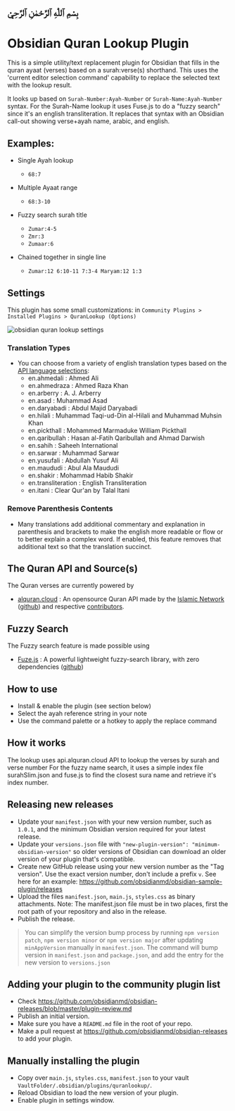 ## بِسْمِ ٱللّٰهِ ٱلرَّحْمٰنِ ٱلرَّحِيْ
# Obsidian Quran Lookup Plugin

This is a simple utility/text replacement plugin for Obsidian that fills in the quran ayaat (verses) based on a surah:verse(s) shorthand. This uses the 'current editor selection command' capability to replace the selected text with the lookup result.

It looks up based on `Surah-Number:Ayah-Number` or `Surah-Name:Ayah-Number` syntax. For the Surah-Name lookup it uses Fuse.js to do a "fuzzy search" since it's an english transliteration. It replaces that syntax with an Obsidian call-out showing verse+ayah name, arabic, and english.

## Examples:

- Single Ayah lookup
  - `68:7`

- Multiple Ayaat range
  - `68:3-10`

- Fuzzy search surah title
  - `Zumar:4-5`
  - `Zmr:3`
  - `Zumaar:6`

- Chained together in single line
  - `Zumar:12 6:10-11 7:3-4 Maryam:12 1:3`

## Settings
This plugin has some small customizations: in `Community Plugins > Installed Plugins > QuranLookup (Options)`

![obsidian quran lookup settings](https://raw.githubusercontent.com/milkperson/quranlookup/master/docs/settings.png)

### Translation Types
- You can choose from a variety of english translation types based on the [API language selections](http://api.alquran.cloud/v1/edition/language/en):
  - en.ahmedali : Ahmed Ali
  - en.ahmedraza : Ahmed Raza Khan
  - en.arberry : A. J. Arberry
  - en.asad : Muhammad Asad
  - en.daryabadi : Abdul Majid Daryabadi
  - en.hilali : Muhammad Taqi-ud-Din al-Hilali and Muhammad Muhsin Khan
  - en.pickthall : Mohammed Marmaduke William Pickthall
  - en.qaribullah : Hasan al-Fatih Qaribullah and Ahmad Darwish
  - en.sahih : Saheeh International
  - en.sarwar : Muhammad Sarwar
  - en.yusufali : Abdullah Yusuf Ali
  - en.maududi : Abul Ala Maududi
  - en.shakir : Mohammad Habib Shakir
  - en.transliteration : English Transliteration
  - en.itani : Clear Qur'an by Talal Itani

### Remove Parenthesis Contents
- Many translations add additional commentary and explanation in parenthesis and brackets to make the english more readable or flow or to better explain a complex word. If enabled, this feature removes that additional text so that the translation succinct.

## The Quran API and Source(s)
The Quran verses are currently powered by
- [alquran.cloud](https://alquran.cloud/api) : An opensource Quran API made by the [Islamic Network](https://islamic.network/) ([github](https://github.com/islamic-network)) and respective [contributors](https://alquran.cloud/contributors).
## Fuzzy Search
The Fuzzy search feature is made possible using
- [Fuze.js](https://fusejs.io/) : A powerful lightweight fuzzy-search library, with zero dependencies ([github](https://github.com/krisk/Fuse))
## How to use
- Install & enable the plugin (see section below)
- Select the ayah reference string in your note
- Use the command palette or a hotkey to apply the replace command

## How it works
The lookup uses api.alquran.cloud API to lookup the verses by surah and verse number
For the fuzzy name search, it uses a simple index file surahSlim.json and fuse.js to find the closest sura name and retrieve it's index number.

## Releasing new releases

- Update your `manifest.json` with your new version number, such as `1.0.1`, and the minimum Obsidian version required for your latest release.
- Update your `versions.json` file with `"new-plugin-version": "minimum-obsidian-version"` so older versions of Obsidian can download an older version of your plugin that's compatible.
- Create new GitHub release using your new version number as the "Tag version". Use the exact version number, don't include a prefix `v`. See here for an example: https://github.com/obsidianmd/obsidian-sample-plugin/releases
- Upload the files `manifest.json`, `main.js`, `styles.css` as binary attachments. Note: The manifest.json file must be in two places, first the root path of your repository and also in the release.
- Publish the release.

> You can simplify the version bump process by running `npm version patch`, `npm version minor` or `npm version major` after updating `minAppVersion` manually in `manifest.json`.
> The command will bump version in `manifest.json` and `package.json`, and add the entry for the new version to `versions.json`

## Adding your plugin to the community plugin list

- Check https://github.com/obsidianmd/obsidian-releases/blob/master/plugin-review.md
- Publish an initial version.
- Make sure you have a `README.md` file in the root of your repo.
- Make a pull request at https://github.com/obsidianmd/obsidian-releases to add your plugin.

## Manually installing the plugin

- Copy over `main.js`, `styles.css`, `manifest.json` to your vault `VaultFolder/.obsidian/plugins/quranlookup/`.
- Reload Obsidian to load the new version of your plugin.
- Enable plugin in settings window.
